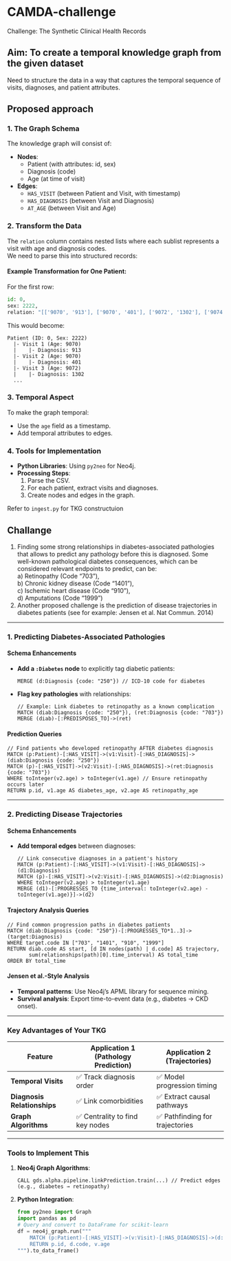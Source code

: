 # CAMDA-challenge
Challenge: The Synthetic Clinical Health Records

## Aim: To create a temporal knowledge graph from the given dataset
Need to structure the data in a way that captures the temporal sequence of visits, diagnoses, and patient attributes.

## Proposed approach
### 1. The Graph Schema
The knowledge graph will consist of:
- **Nodes**:
  - Patient (with attributes: id, sex)
  - Diagnosis (code)
  - Age (at time of visit)
- **Edges**:
  - `HAS_VISIT` (between Patient and Visit, with timestamp)
  - `HAS_DIAGNOSIS` (between Visit and Diagnosis)
  - `AT_AGE` (between Visit and Age)

### 2. Transform the Data
The `relation` column contains nested lists where each sublist represents a visit with age and diagnosis codes.  
We need to parse this into structured records:
#### Example Transformation for One Patient:
For the first row:
```python
id: 0, 
sex: 2222, 
relation: "[['9070', '913'], ['9070', '401'], ['9072', '1302'], ['9074', '1401'], ['9075', '402'], ['9078', '507'], ['9080', '506', '212']]"
```

This would become:
```
Patient (ID: 0, Sex: 2222)
  |- Visit 1 (Age: 9070)
  |    |- Diagnosis: 913
  |- Visit 2 (Age: 9070)
  |    |- Diagnosis: 401
  |- Visit 3 (Age: 9072)
  |    |- Diagnosis: 1302
  ...
```

### 3. Temporal Aspect
To make the graph temporal:
- Use the `age` field as a timestamp.
- Add temporal attributes to edges.

### 4. Tools for Implementation
- **Python Libraries**: Using `py2neo` for Neo4j.
- **Processing Steps**:
  1. Parse the CSV.
  2. For each patient, extract visits and diagnoses.
  3. Create nodes and edges in the graph.

Refer to `ingest.py` for TKG constructuion



## Challange
1) Finding some strong relationships in diabetes-associated pathologies that allows to predict any pathology before this is diagnosed. Some well-known pathological diabetes consequences, which can be considered relevant endpoints to predict, can be:  
   a) Retinopathy (Code “703”),  
   b) Chronic kidney disease (Code “1401”),  
   c) Ischemic heart disease (Code “910”),  
   d) Amputations (Code “1999”)  
2) Another proposed challenge is the prediction of disease trajectories in diabetes patients (see for example: Jensen et al. Nat Commun. 2014)

---

### **1. Predicting Diabetes-Associated Pathologies**
#### **Schema Enhancements**
- **Add a `:Diabetes` node** to explicitly tag diabetic patients:
  ```cypher
  MERGE (d:Diagnosis {code: "250"}) // ICD-10 code for diabetes
  ```
- **Flag key pathologies** with relationships:
  ```cypher
  // Example: Link diabetes to retinopathy as a known complication
  MATCH (diab:Diagnosis {code: "250"}), (ret:Diagnosis {code: "703"})
  MERGE (diab)-[:PREDISPOSES_TO]->(ret)
  ```

#### **Prediction Queries**
```cypher
// Find patients who developed retinopathy AFTER diabetes diagnosis
MATCH (p:Patient)-[:HAS_VISIT]->(v1:Visit)-[:HAS_DIAGNOSIS]->(diab:Diagnosis {code: "250"})
MATCH (p)-[:HAS_VISIT]->(v2:Visit)-[:HAS_DIAGNOSIS]->(ret:Diagnosis {code: "703"})
WHERE toInteger(v2.age) > toInteger(v1.age) // Ensure retinopathy occurs later
RETURN p.id, v1.age AS diabetes_age, v2.age AS retinopathy_age
```

---

### **2. Predicting Disease Trajectories**
#### **Schema Enhancements**
- **Add temporal edges** between diagnoses:
  ```cypher
  // Link consecutive diagnoses in a patient's history
  MATCH (p:Patient)-[:HAS_VISIT]->(v1:Visit)-[:HAS_DIAGNOSIS]->(d1:Diagnosis)
  MATCH (p)-[:HAS_VISIT]->(v2:Visit)-[:HAS_DIAGNOSIS]->(d2:Diagnosis)
  WHERE toInteger(v2.age) > toInteger(v1.age)
  MERGE (d1)-[:PROGRESSES_TO {time_interval: toInteger(v2.age) - toInteger(v1.age)}]->(d2)
  ```

#### **Trajectory Analysis Queries**
```cypher
// Find common progression paths in diabetes patients
MATCH (diab:Diagnosis {code: "250"})-[:PROGRESSES_TO*1..3]->(target:Diagnosis)
WHERE target.code IN ["703", "1401", "910", "1999"]
RETURN diab.code AS start, [d IN nodes(path) | d.code] AS trajectory, 
       sum(relationships(path)[0].time_interval) AS total_time
ORDER BY total_time
```

#### **Jensen et al.-Style Analysis**
- **Temporal patterns**: Use Neo4j’s APML library for sequence mining.
- **Survival analysis**: Export time-to-event data (e.g., diabetes → CKD onset).

---

### **Key Advantages of Your TKG**
| Feature                          | Application 1 (Pathology Prediction) | Application 2 (Trajectories) |
|----------------------------------|--------------------------------------|-------------------------------|
| **Temporal Visits**              | ✅ Track diagnosis order             | ✅ Model progression timing   |
| **Diagnosis Relationships**      | ✅ Link comorbidities                | ✅ Extract causal pathways    |
| **Graph Algorithms**             | ✅ Centrality to find key nodes      | ✅ Pathfinding for trajectories|

---

### **Tools to Implement This**
1. **Neo4j Graph Algorithms**:
   ```cypher
   CALL gds.alpha.pipeline.linkPrediction.train(...) // Predict edges (e.g., diabetes → retinopathy)
   ```
2. **Python Integration**:
   ```python
   from py2neo import Graph
   import pandas as pd
   # Query and convert to DataFrame for scikit-learn
   df = neo4j_graph.run("""
       MATCH (p:Patient)-[:HAS_VISIT]->(v:Visit)-[:HAS_DIAGNOSIS]->(d:Diagnosis)
       RETURN p.id, d.code, v.age
   """).to_data_frame()
   ```
